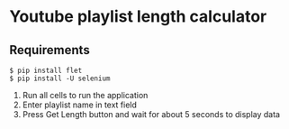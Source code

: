 # Youtube playlist length calculator

## Requirements
~~~
$ pip install flet
$ pip install -U selenium
~~~

1. Run all cells to run the application
2. Enter playlist name in text field
3. Press Get Length button and wait for about 5 seconds to display data
